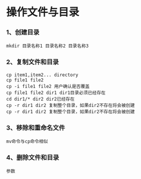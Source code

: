 # 操作文件与目录

### 1、创建目录
````aidl
mkdir 目录名称1 目录名称2 目录名称3
````
### 2、复制文件和目录
````aidl
cp item1,item2... directory
cp file1 file2
cp -i file1 file2 用户确认是否覆盖
cp file1 file2 dir1 dir1目录必须已经存在
cd dir1/* dir2 dir2已经存在
cp -r dir1 dir2 复制整个目录，如果dir2不存在将会被创建
cp -r dir1 dir2 复制整个目录，如果dir2不存在将会被创建
````
### 3、移除和重命名文件
````aidl
mv命令与cp命令相似
````
### 4、删除文件和目录
```aidl
参数

```